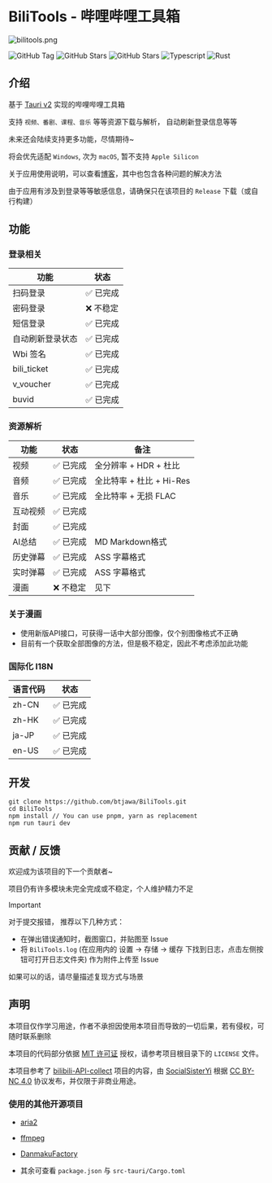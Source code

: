 # BiliTools - 哔哩哔哩工具箱

![bilitools.png](https://cdn.jsdelivr.net/gh/btjawa/btjawa/assets/bilitools.png)

![GitHub Tag](https://img.shields.io/github/v/tag/btjawa/BiliTools)
![GitHub Stars](https://img.shields.io/github/stars/btjawa/BiliTools)
![GitHub Stars](https://img.shields.io/github/license/btjawa/BiliTools)
![Typescript](https://shields.io/badge/TypeScript-3178C6?logo=TypeScript&logoColor=FFF&style=flat-square)
![Rust](https://img.shields.io/badge/Rust-000000?logo=Rust&logoColor=white)

## 介绍

基于 [Tauri v2](https://v2.tauri.app) 实现的哔哩哔哩工具箱

支持 `视频、番剧、课程、音乐` 等等资源下载与解析， 自动刷新登录信息等等

未来还会陆续支持更多功能，尽情期待~

将会优先适配 `Windows`, 次为 `macOS`, 暂不支持 `Apple Silicon`

关于应用使用说明，可以查看[博客](https://www.btjawa.top/bilitools)，其中也包含各种问题的解决方法

由于应用有涉及到登录等等敏感信息，请确保只在该项目的 `Release` 下载（或自行构建）

## 功能

### 登录相关

| 功能           | 状态       |
|----------------|------------|
| 扫码登录       | ✅ 已完成  |
| 密码登录       | ❌ 不稳定  |
| 短信登录       | ✅ 已完成  |
| 自动刷新登录状态| ✅ 已完成  |
| Wbi 签名       | ✅ 已完成  |
| bili_ticket    | ✅ 已完成  |
| v_voucher      | ✅ 已完成  |
| buvid          | ✅ 已完成  |

### 资源解析

| 功能    | 状态    | 备注                      |
|---------|---------|---------------------------|
| 视频    | ✅ 已完成 | 全分辨率 + HDR + 杜比    |
| 音频    | ✅ 已完成 | 全比特率 + 杜比 + Hi-Res |
| 音乐    | ✅ 已完成 | 全比特率 + 无损 FLAC     |
| 互动视频 | ✅ 已完成 |                        |
| 封面    | ✅ 已完成 |                         |
| AI总结  | ✅ 已完成 | MD Markdown格式         |
| 历史弹幕 | ✅ 已完成 | ASS 字幕格式            |
| 实时弹幕 | ✅ 已完成 | ASS 字幕格式            |
| 漫画    | ❌ 不稳定 | 见下                    |

### 关于漫画
 - 使用新版API接口，可获得一话中大部分图像，仅个别图像格式不正确
 - 目前有一个获取全部图像的方法，但是极不稳定，因此不考虑添加此功能

### 国际化 I18N

| 语言代码       | 状态       |
|----------------|------------|
| zh-CN          | ✅ 已完成  |
| zh-HK          | ✅ 已完成  |
| ja-JP          | ✅ 已完成  |
| en-US          | ✅ 已完成  |

## 开发

```shell
git clone https://github.com/btjawa/BiliTools.git
cd BiliTools
npm install // You can use pnpm, yarn as replacement
npm run tauri dev
```

## 贡献 / 反馈

欢迎成为该项目的下一个贡献者~

项目仍有许多模块未完全完成或不稳定，个人维护精力不足

> [!IMPORTANT]
>
> 对于提交报错， 推荐以下几种方式：
> - 在弹出错误通知时，截图窗口，并贴图至 Issue
> - 将 `BiliTools.log` (在应用内的 设置 -> 存储 -> 缓存 下找到日志，点击左侧按钮可打开日志文件夹) 作为附件上传至 Issue
> 
> 如果可以的话，请尽量描述复现方式与场景

## 声明

本项目仅作学习用途，作者不承担因使用本项目而导致的一切后果，若有侵权，可随时联系删除

本项目的代码部分依据 [MIT 许可证](https://opensource.org/license/mit) 授权，请参考项目根目录下的 `LICENSE` 文件。

本项目参考了 [bilibili-API-collect](https://github.com/SocialSisterYi/bilibili-API-collect) 项目的内容，由 [SocialSisterYi](https://github.com/SocialSisterYi) 根据 [CC BY-NC 4.0](https://creativecommons.org/licenses/by-nc/4.0/deed.en) 协议发布，并仅限于非商业用途。

### 使用的其他开源项目

 - [aria2](https://github.com/aria2/aria2)

 - [ffmpeg](https://git.ffmpeg.org/ffmpeg.git)

 - [DanmakuFactory](https://github.com/hihkm/DanmakuFactory)

 - 其余可查看 `package.json` 与 `src-tauri/Cargo.toml`

